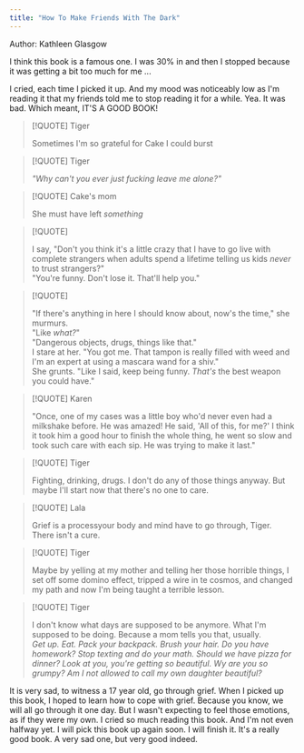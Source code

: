 ```yaml
---
title: "How To Make Friends With The Dark"
---
```


Author: Kathleen Glasgow  

I think this book is a famous one. I was 30% in and then I stopped because it was getting a bit too much for me ...

I cried, each time I picked it up. And my mood was noticeably low as I'm reading it that my friends told me to stop reading it for a while. Yea. It was bad. Which meant, IT'S A GOOD BOOK!  


> [!QUOTE] Tiger
> 
> Sometimes I'm so grateful for Cake I could burst


> [!QUOTE] Tiger
> 
> *"Why can't you ever just fucking leave me alone?"*


> [!QUOTE] Cake's mom
> 
> She must have left *something*



> [!QUOTE] 
> 
> I say, "Don't you think it's a little crazy that I have to go live with complete strangers when adults spend a lifetime telling us kids *never* to trust strangers?"  
> "You're funny. Don't lose it. That'll help you."


> [!QUOTE] 
> 
> "If there's anything in here I should know about, now's the time," she murmurs.  
> "Like *what?*"  
> "Dangerous objects, drugs, things like that."  
> I stare at her. "You got me. That tampon is really filled with weed and I'm an expert at using a mascara wand for a shiv."  
> She grunts. "Like I said, keep being funny. *That's* the best weapon you could have." 


> [!QUOTE] Karen
> 
> "Once, one of my cases was a little boy who'd never even had a milkshake before. He was amazed! He said, 'All of this, for me?' I think it took him a good hour to finish the whole thing, he went so slow and took such care with each sip. He was trying to make it last."
 
 


> [!QUOTE] Tiger
>  
>  Fighting, drinking, drugs. I don't do any of those things anyway. But maybe I'll start now that there's no one to care.


> [!QUOTE] Lala
> 
> Grief is a processyour body and mind have to go through, Tiger. There isn't a cure.


> [!QUOTE] Tiger
> 
> Maybe by yelling at my mother and telling her those horrible things, I set off some domino effect, tripped a wire in te cosmos, and changed my path and now I'm being taught a terrible lesson.


> [!QUOTE] Tiger
> 
> I don't know what days are supposed to be anymore. What I'm supposed to be doing. Because a mom tells you that, usually.   
> 	*Get up. Eat. Pack your backpack. Brush your hair. Do you have homework? Stop texting and do your math. Should we have pizza for dinner? Look at you, you're getting so beautiful. Wy are you so grumpy? Am I not allowed to call my own daughter beautiful?*

It is very sad, to witness a 17 year old, go through grief. When I picked up this book, I hoped to learn how to cope with grief. Because you know, we will all go through it one day. But I wasn't expecting to feel those emotions, as if they were my own. I cried so much reading this book. And I'm not even halfway yet. I will pick this book up again soon. I will finish it. It's a really good book. A very sad one, but very good indeed.  











